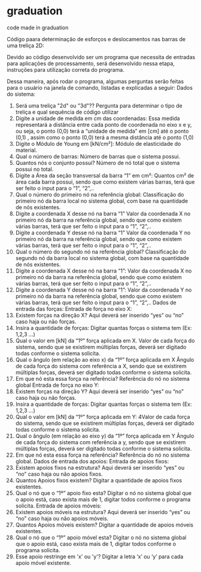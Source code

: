 # graduation
code made in graduation

Código paara determinação de esforços e deslocamentos nas barras de uma treliça 2D:


Devido ao código desenvolvido ser um programa que necessita de entradas para
aplicações de processamento, será desenvolvido nessa etapa, instruções para utilização
correta do programa.


Dessa maneira, após rodar o programa, algumas perguntas serão feitas para o
usuário na janela de comando, listadas e explicadas a seguir:
Dados do sistema:
1. Será uma treliça "2d" ou "3d"??
Pergunta para determinar o tipo de treliça e qual sequência de código utilizar
2. Digite a unidade de medida em cm das coordenadas:
Essa medida representará a distância entre cada ponto de coordenada no eixo x e y,
ou seja, o ponto (0,0) terá a “unidade de medida” em [cm] até o ponto (0,1) , assim
como o ponto (0,0) terá a mesma distância até o ponto (1,0)
3. Digite o Módulo de Young em [kN/cm²]:
Módulo de elasticidade do material.
4. Qual o número de barras:
Número de barras que o sistema possui.
5. Quantos nós o conjunto possui?
Número de nó total que o sistema possui no total.
6. Digite a Área da seção transversal da barra “1” em cm²:
Quantos cm² de área cada barra possui, sendo que como existem várias barras, terá
que ser feito o input para o “1”, “2”,..
7. Qual o número do primeiro nó na referência global:
Classificação do primeiro nó da barra local no sistema global, com base na quantidade
de nós existentes.
8. Digite a coordenada X desse nó na barra “1”
Valor da coordenada X no primeiro nó da barra na referência global, sendo que como
existem várias barras, terá que ser feito o input para o “1”, “2”,..
9. Digite a coordenada Y desse nó na barra “1”
Valor da coordenada Y no primeiro nó da barra na referência global, sendo que como
existem várias barras, terá que ser feito o input para o “1”, “2”,..
310. Qual o número do segundo nó na referência global?
Classificação do segundo nó da barra local no sistema global, com base na quantidade
de nós existentes.
11. Digite a coordenada X desse nó na barra “1”:
Valor da coordenada X no primeiro nó da barra na referência global, sendo que como
existem várias barras, terá que ser feito o input para o “1”, “2”,..
12. Digite a coordenada Y desse nó na barra “1”:
Valor da coordenada Y no primeiro nó da barra na referência global, sendo que como
existem várias barras, terá que ser feito o input para o “1”, “2”,..
Dados de entrada das forças:
Entrada de força no eixo X:
1. Existem forças na direção X?
Aqui deverá ser inserido “yes” ou “no” caso haja ou não forças.
2. Insira a quantidade de forças:
Digitar quantas forças o sistema tem (Ex: 1,2,3 ...)
3. Qual o valor em [kN] da “1º” força aplicada em X.
Valor de cada força do sistema, sendo que se existirem múltiplas forças, deverá ser
digitado todas conforme o sistema solicita.
4. Qual o ângulo (em relação ao eixo x) da “1º” força aplicada em X
Ângulo de cada força do sistema com referência a X, sendo que se existirem múltiplas
forças, deverá ser digitado todas conforme o sistema solicita.
5. Em que nó esta essa força na referência?
Referência do nó no sistema global
Entrada de força no eixo Y:
1. Existem forças na direção Y?
Aqui deverá ser inserido “yes” ou “no” caso haja ou não forças.
2. Insira a quantidade de forças:
Digitar quantas forças o sistema tem (Ex: 1,2,3 …)
3. Qual o valor em [kN] da “1º” força aplicada em Y:
4Valor de cada força do sistema, sendo que se existirem múltiplas forças, deverá ser
digitado todas conforme o sistema solicita.
4. Qual o ângulo (em relação ao eixo y) da “1º” força aplicada em Y
Ângulo de cada força do sistema com referência a y, sendo que se existirem múltiplas
forças, deverá ser digitado todas conforme o sistema solicita.
5. Em que nó esta essa força na referência?
Referência do nó no sistema global.
Dados de entrada dos apoios:
Entrada de apoios fixos:
1. Existem apoios fixos na estrutura?
Aqui deverá ser inserido “yes” ou “no” caso haja ou não apoios fixos.
2. Quantos Apoios fixos existem?
Digitar a quantidade de apoios fixos existentes.
3. Qual o nó que o “1º” apoio fixo esta?
Digitar o nó no sistema global que o apoio está, caso exista mais de 1, digitar todos
conforme o programa solicita.
Entrada de apoios móveis:
1. Existem apoios móveis na estrutura?
Aqui deverá ser inserido “yes” ou “no” caso haja ou não apoios móveis.
2. Quantos Apoios móveis existem?
Digitar a quantidade de apoios móveis existentes.
3. Qual o nó que o “1º” apoio móvel esta?
Digitar o nó no sistema global que o apoio está, caso exista mais de 1, digitar todos
conforme o programa solicita.
4. Esse apoio restringe em 'x' ou 'y'?
Digitar a letra ‘x’ ou ‘y’ para cada apoio móvel existente.

